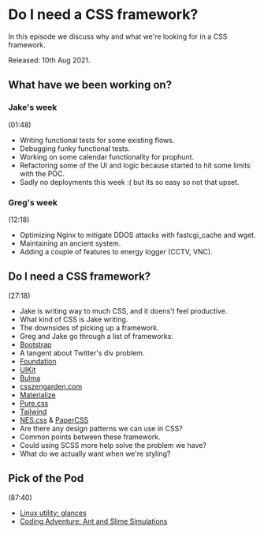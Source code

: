 # Do I need a CSS framework?

In this episode we discuss why and what we're looking for in a CSS framework.

Released: 10th Aug 2021.

## What have we been working on?
### Jake's week

(01:48)

+ Writing functional tests for some existing flows.
+ Debugging funky functional tests.
+ Working on some calendar functionality for prophunt.
+ Refactoring some of the UI and logic because started to hit some limits with the POC.
+ Sadly no deployments this week :( but its so easy so not that upset.

### Greg's week

(12:18)

+ Optimizing Nginx to mitigate DDOS attacks with fastcgi_cache and wget.
+ Maintaining an ancient system.
+ Adding a couple of features to energy logger (CCTV, VNC).

## Do I need a CSS framework?

(27:18)

+ Jake is writing way to much CSS, and it doens't feel productive.
+ What kind of CSS is Jake writing.
+ The downsides of picking up a framework.
+ Greg and Jake go through a list of frameworks:
 + [Bootstrap](https://getbootstrap.com/)
  + A tangent about Twitter's div problem.
 + [Foundation](https://get.foundation/)
 + [UIKit](https://getuikit.com/)
 + [Bulma](https://bulma.io/)
  + [csszengarden.com](http://www.csszengarden.com/)
 + [Materialize](https://materializecss.com/)
 + [Pure.css](https://purecss.io/)
 + [Tailwind](https://tailwindcss.com/)
 + [NES.css](https://nostalgic-css.github.io/NES.css/) & [PaperCSS](https://www.getpapercss.com/)
+ Are there any design patterns we can use in CSS? 
+ Common points between these framework.
+ Could using SCSS more help solve the problem we have?
+ What do we actually want when we're styling?

## Pick of the Pod

(87:40)

+ [Linux utility: glances](https://nicolargo.github.io/glances/)
+ [Coding Adventure: Ant and Slime Simulations](https://www.youtube.com/watch?v=X-iSQQgOd1A)
